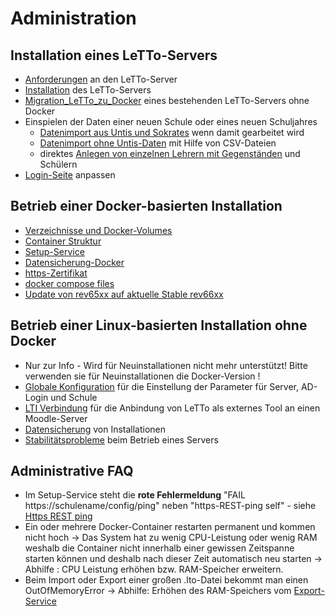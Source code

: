 # Administration
##  Installation eines LeTTo-Servers 
* [Anforderungen](../Anforderungen/index.md) an den LeTTo-Server
* [Installation](../Installation/index.md) des LeTTo-Servers
* [Migration_LeTTo_zu_Docker](../MigrationLeTTozuDocker/index.md) eines bestehenden LeTTo-Servers ohne Docker
* Einspielen der Daten einer neuen Schule oder eines neuen Schuljahres
  * [Datenimport aus Untis und Sokrates](../Datenimport/index.md) wenn damit gearbeitet wird
  * [Datenimport ohne Untis-Daten](../DatenimportohneUntis-Daten/index.md) mit Hilfe von CSV-Dateien
  * direktes [Anlegen von einzelnen Lehrern mit Gegenständen](../AnlegenvoneinzelnenLehrernmitGegenständen/index.md) und Schülern
* [Login-Seite](../Login-Seite/index.md) anpassen

##  Betrieb einer Docker-basierten Installation 
* [Verzeichnisse und Docker-Volumes](../VerzeichnisseundDocker-Volumes/index.md)
* [Container Struktur](../ContainerStruktur/index.md)
* [Setup-Service](../Setup-Service/index.md)
* [Datensicherung-Docker](../Datensicherung-Docker/index.md)
* [https-Zertifikat](/notimplemented/index.md)
* [docker compose files](/notimplemented/index.md)
* [Update von rev65xx auf aktuelle Stable rev66xx](../Updaterev66xx/index.md)

##  Betrieb einer Linux-basierten Installation ohne Docker 
* Nur zur Info - Wird für Neuinstallationen nicht mehr unterstützt! Bitte verwenden sie für Neuinstallationen die Docker-Version !
* [Globale Konfiguration](../GlobaleKonfiguration/index.md) für die Einstellung der Parameter für Server, AD-Login und Schule
* [LTI Verbindung](../LTIVerbindung/index.md) für die Anbindung von LeTTo als externes Tool an einen Moodle-Server
* [Datensicherung](../Datensicherung/index.md) von Installationen
* [Stabilitätsprobleme](../Stabilitätsprobleme/index.md) beim Betrieb eines Servers

##  Administrative FAQ 
* Im Setup-Service steht die **rote Fehlermeldung** "FAIL https://schulename/config/ping" neben "https-REST-ping self" - siehe [Https REST ping](../HttpsRESTping/index.md)
* Ein oder mehrere Docker-Container restarten permanent und kommen nicht hoch -&gt; Das System hat zu wenig CPU-Leistung oder wenig RAM weshalb die Container nicht innerhalb einer gewissen Zeitspanne starten können und deshalb nach dieser Zeit automatisch neu starten -&gt; Abhilfe : CPU Leistung erhöhen bzw. RAM-Speicher erweitern.
* Beim Import oder Export einer großen .lto-Datei bekommt man einen OutOfMemoryError  -&gt; Abhilfe: Erhöhen des RAM-Speichers vom [Export-Service](../Export-Service/index.md)


